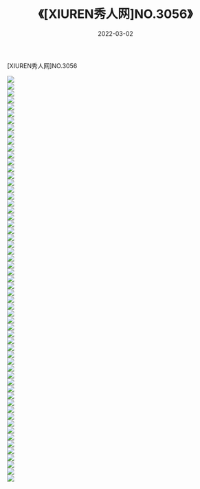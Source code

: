 ﻿---
layout: post
title:  《[XIUREN秀人网]NO.3056》
date:   2022-03-02
img: http://img.660000.xyz/Sharelink/秀人网/秀人网第04部分/[XIUREN秀人网]NO.3056/000.jpg
categories: [美女, 清纯, 唯美]
---

[XIUREN秀人网]NO.3056

 ![](http://img.660000.xyz/Sharelink/秀人网/秀人网第04部分/[XIUREN秀人网]NO.3056/001.jpg) <br>![](http://img.660000.xyz/Sharelink/秀人网/秀人网第04部分/[XIUREN秀人网]NO.3056/002.jpg) <br>![](http://img.660000.xyz/Sharelink/秀人网/秀人网第04部分/[XIUREN秀人网]NO.3056/003.jpg) <br>![](http://img.660000.xyz/Sharelink/秀人网/秀人网第04部分/[XIUREN秀人网]NO.3056/004.jpg) <br>![](http://img.660000.xyz/Sharelink/秀人网/秀人网第04部分/[XIUREN秀人网]NO.3056/005.jpg) <br>![](http://img.660000.xyz/Sharelink/秀人网/秀人网第04部分/[XIUREN秀人网]NO.3056/006.jpg) <br>![](http://img.660000.xyz/Sharelink/秀人网/秀人网第04部分/[XIUREN秀人网]NO.3056/007.jpg) <br>![](http://img.660000.xyz/Sharelink/秀人网/秀人网第04部分/[XIUREN秀人网]NO.3056/008.jpg) <br>![](http://img.660000.xyz/Sharelink/秀人网/秀人网第04部分/[XIUREN秀人网]NO.3056/009.jpg) <br>![](http://img.660000.xyz/Sharelink/秀人网/秀人网第04部分/[XIUREN秀人网]NO.3056/010.jpg) <br>![](http://img.660000.xyz/Sharelink/秀人网/秀人网第04部分/[XIUREN秀人网]NO.3056/011.jpg) <br>![](http://img.660000.xyz/Sharelink/秀人网/秀人网第04部分/[XIUREN秀人网]NO.3056/012.jpg) <br>![](http://img.660000.xyz/Sharelink/秀人网/秀人网第04部分/[XIUREN秀人网]NO.3056/013.jpg) <br>![](http://img.660000.xyz/Sharelink/秀人网/秀人网第04部分/[XIUREN秀人网]NO.3056/014.jpg) <br>![](http://img.660000.xyz/Sharelink/秀人网/秀人网第04部分/[XIUREN秀人网]NO.3056/015.jpg) <br>![](http://img.660000.xyz/Sharelink/秀人网/秀人网第04部分/[XIUREN秀人网]NO.3056/016.jpg) <br>![](http://img.660000.xyz/Sharelink/秀人网/秀人网第04部分/[XIUREN秀人网]NO.3056/017.jpg) <br>![](http://img.660000.xyz/Sharelink/秀人网/秀人网第04部分/[XIUREN秀人网]NO.3056/018.jpg) <br>![](http://img.660000.xyz/Sharelink/秀人网/秀人网第04部分/[XIUREN秀人网]NO.3056/019.jpg) <br>![](http://img.660000.xyz/Sharelink/秀人网/秀人网第04部分/[XIUREN秀人网]NO.3056/020.jpg) <br>![](http://img.660000.xyz/Sharelink/秀人网/秀人网第04部分/[XIUREN秀人网]NO.3056/021.jpg) <br>![](http://img.660000.xyz/Sharelink/秀人网/秀人网第04部分/[XIUREN秀人网]NO.3056/022.jpg) <br>![](http://img.660000.xyz/Sharelink/秀人网/秀人网第04部分/[XIUREN秀人网]NO.3056/023.jpg) <br>![](http://img.660000.xyz/Sharelink/秀人网/秀人网第04部分/[XIUREN秀人网]NO.3056/024.jpg) <br>![](http://img.660000.xyz/Sharelink/秀人网/秀人网第04部分/[XIUREN秀人网]NO.3056/025.jpg) <br>![](http://img.660000.xyz/Sharelink/秀人网/秀人网第04部分/[XIUREN秀人网]NO.3056/026.jpg) <br>![](http://img.660000.xyz/Sharelink/秀人网/秀人网第04部分/[XIUREN秀人网]NO.3056/027.jpg) <br>![](http://img.660000.xyz/Sharelink/秀人网/秀人网第04部分/[XIUREN秀人网]NO.3056/028.jpg) <br>![](http://img.660000.xyz/Sharelink/秀人网/秀人网第04部分/[XIUREN秀人网]NO.3056/029.jpg) <br>![](http://img.660000.xyz/Sharelink/秀人网/秀人网第04部分/[XIUREN秀人网]NO.3056/030.jpg) <br>![](http://img.660000.xyz/Sharelink/秀人网/秀人网第04部分/[XIUREN秀人网]NO.3056/031.jpg) <br>![](http://img.660000.xyz/Sharelink/秀人网/秀人网第04部分/[XIUREN秀人网]NO.3056/032.jpg) <br>![](http://img.660000.xyz/Sharelink/秀人网/秀人网第04部分/[XIUREN秀人网]NO.3056/033.jpg) <br>![](http://img.660000.xyz/Sharelink/秀人网/秀人网第04部分/[XIUREN秀人网]NO.3056/034.jpg) <br>![](http://img.660000.xyz/Sharelink/秀人网/秀人网第04部分/[XIUREN秀人网]NO.3056/035.jpg) <br>![](http://img.660000.xyz/Sharelink/秀人网/秀人网第04部分/[XIUREN秀人网]NO.3056/036.jpg) <br>![](http://img.660000.xyz/Sharelink/秀人网/秀人网第04部分/[XIUREN秀人网]NO.3056/037.jpg) <br>![](http://img.660000.xyz/Sharelink/秀人网/秀人网第04部分/[XIUREN秀人网]NO.3056/038.jpg) <br>![](http://img.660000.xyz/Sharelink/秀人网/秀人网第04部分/[XIUREN秀人网]NO.3056/039.jpg) <br>![](http://img.660000.xyz/Sharelink/秀人网/秀人网第04部分/[XIUREN秀人网]NO.3056/040.jpg) <br>![](http://img.660000.xyz/Sharelink/秀人网/秀人网第04部分/[XIUREN秀人网]NO.3056/041.jpg) <br>![](http://img.660000.xyz/Sharelink/秀人网/秀人网第04部分/[XIUREN秀人网]NO.3056/042.jpg) <br>![](http://img.660000.xyz/Sharelink/秀人网/秀人网第04部分/[XIUREN秀人网]NO.3056/043.jpg) <br>![](http://img.660000.xyz/Sharelink/秀人网/秀人网第04部分/[XIUREN秀人网]NO.3056/044.jpg) <br>![](http://img.660000.xyz/Sharelink/秀人网/秀人网第04部分/[XIUREN秀人网]NO.3056/045.jpg) <br>![](http://img.660000.xyz/Sharelink/秀人网/秀人网第04部分/[XIUREN秀人网]NO.3056/046.jpg) <br>![](http://img.660000.xyz/Sharelink/秀人网/秀人网第04部分/[XIUREN秀人网]NO.3056/047.jpg) <br>![](http://img.660000.xyz/Sharelink/秀人网/秀人网第04部分/[XIUREN秀人网]NO.3056/048.jpg) <br>![](http://img.660000.xyz/Sharelink/秀人网/秀人网第04部分/[XIUREN秀人网]NO.3056/049.jpg) <br>![](http://img.660000.xyz/Sharelink/秀人网/秀人网第04部分/[XIUREN秀人网]NO.3056/050.jpg) <br>![](http://img.660000.xyz/Sharelink/秀人网/秀人网第04部分/[XIUREN秀人网]NO.3056/051.jpg) <br>![](http://img.660000.xyz/Sharelink/秀人网/秀人网第04部分/[XIUREN秀人网]NO.3056/052.jpg) <br>![](http://img.660000.xyz/Sharelink/秀人网/秀人网第04部分/[XIUREN秀人网]NO.3056/053.jpg) <br>![](http://img.660000.xyz/Sharelink/秀人网/秀人网第04部分/[XIUREN秀人网]NO.3056/054.jpg) <br>![](http://img.660000.xyz/Sharelink/秀人网/秀人网第04部分/[XIUREN秀人网]NO.3056/055.jpg) <br>![](http://img.660000.xyz/Sharelink/秀人网/秀人网第04部分/[XIUREN秀人网]NO.3056/056.jpg) <br>![](http://img.660000.xyz/Sharelink/秀人网/秀人网第04部分/[XIUREN秀人网]NO.3056/057.jpg) <br>![](http://img.660000.xyz/Sharelink/秀人网/秀人网第04部分/[XIUREN秀人网]NO.3056/058.jpg) <br>![](http://img.660000.xyz/Sharelink/秀人网/秀人网第04部分/[XIUREN秀人网]NO.3056/059.jpg) <br>